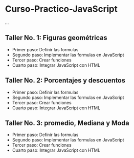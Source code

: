 # Curso-Practico-JavaScript

...
## Taller No. 1: Figuras geométricas
- Primer paso: Definir las formulas
- Segundo paso: Implementar las formulas en JavaScript
- Tercer paso: Crear funciones
- Cuarto paso: Integrar JavaScript con HTML
 

## Taller No. 2: Porcentajes y descuentos
- Primer paso: Definir las formulas
- Segundo paso: Implementar las formulas en JavaScript
- Tercer paso: Crear funciones
- Cuarto paso: Integrar JavaScript con HTML
 

## Taller No. 3: promedio, Mediana y Moda
- Primer paso: Definir las formulas
- Segundo paso: Implementar las formulas en JavaScript
- Tercer paso: Crear funciones
- Cuarto paso: Integrar JavaScript con HTML